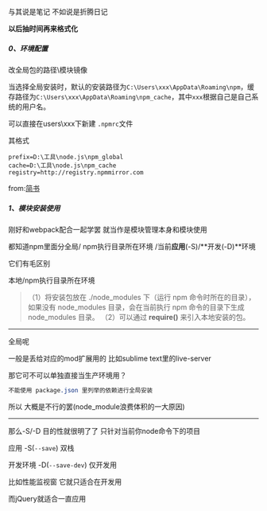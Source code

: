 与其说是笔记 不如说是折腾日记 



**以后抽时间再来格式化**



##### 0、环境配置

改全局包的路径\模块镜像

 当选择全局安装时，默认的安装路径为`C:\Users\xxx\AppData\Roaming\npm`，缓存路径为`C:\Users\xxx\AppData\Roaming\npm_cache`，其中`xxx`根据自己是自己系统的用户名。



可以直接在users\xxx下新建 `.npmrc`文件

其格式

```
prefix=D:\工具\node.js\npm_global
cache=D:\工具\node.js\npm_cache
registry=http://registry.npmmirror.com
```

from:[简书](https://www.jianshu.com/p/9f1b5b347bd1)



##### 1、模块安装使用

刚好和webpack配合一起学罢 就当作是模块管理本身和模块使用



都知道npm里面分全局/ npm执行目录所在环境 /当前**应用**(-S)/**开发(-D)**环境

它们有毛区别



本地/npm执行目录所在环境

> （1）将安装包放在 ./node_modules 下（运行 npm 命令时所在的目录），如果没有 node_modules 目录，会在当前执行 npm 命令的目录下生成 node_modules 目录。
> （2）可以通过 **require()** 来引入本地安装的包。

****

全局呢

一般是丢给对应的mod扩展用的 比如sublime text里的live-server



那它可不可以单独直接当生产环境用？

```css
不能使用 package.json 里列举的依赖进行全局安装
```



所以 大概是不行的罢(node_module浪费体积的一大原因)



****

那么-S/-D 目的性就很明了了 只针对当前你node命令下的项目

应用 -S(`--save`) 双栈

开发环境 -D(`--save-dev`) 仅开发用



比如性能监视窗 它就只适合在开发用

而jQuery就适合一直应用





